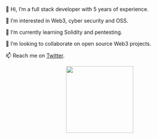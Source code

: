 👋 Hi, I’m a full stack developer with 5 years of experience.

👀 I’m interested in Web3, cyber security and OSS.

🌱 I’m currently learning Solidity and pentesting.

💞️ I’m looking to collaborate on open source Web3 projects.

📫 Reach me on [Twitter](https://twitter.com/huxwell_).

<p align="center">
    <img
        height="180em"
        src="https://github-readme-stats.vercel.app/api?username=Cali93&show_icons=true&hide_border=true&theme=tokyonight"
    />
</p>

<!---
Cali93/Cali93 is a ✨ special ✨ repository because its `README.md` (this file) appears on your GitHub profile.
You can click the Preview link to take a look at your changes.
--->
